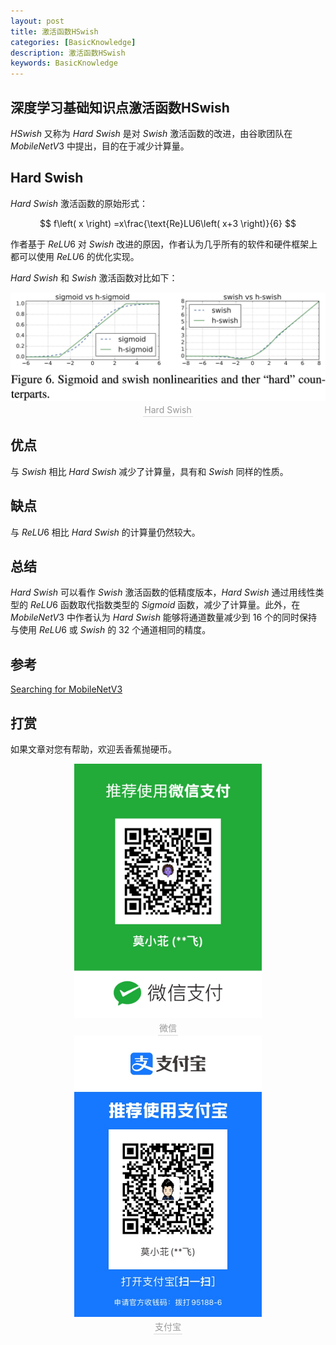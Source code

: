 ```yaml
---
layout: post
title: 激活函数HSwish
categories: [BasicKnowledge]
description: 激活函数HSwish
keywords: BasicKnowledge
---
```



深度学习基础知识点激活函数HSwish
---

$HSwish$ 又称为 $Hard \ Swish$ 是对 $Swish$ 激活函数的改进，由谷歌团队在 $MobileNetV3$ 中提出，目的在于减少计算量。

## Hard Swish
$Hard \ Swish$ 激活函数的原始形式：

$$
f\left( x \right) =x\frac{\text{Re}LU6\left( x+3 \right)}{6}
$$

作者基于 $ReLU6$ 对 $Swish$ 改进的原因，作者认为几乎所有的软件和硬件框架上都可以使用 $ReLU6$ 的优化实现。


$Hard \ Swish$ 和 $Swish$ 激活函数对比如下：

<center>
    <img 
    src="https://github.com/lovejing0306/Images/blob/master/DeepLearning/Skill/ActiveFunction/hswish.jpg?raw=true"
    width="560" height="" />
    <br>
    <div style="color:orange; border-bottom: 1px solid #d9d9d9;
    display: inline-block;
    color: #999;
    padding: 2px;">Hard Swish</div>
</center>

## 优点
与 $Swish$ 相比 $Hard \ Swish$ 减少了计算量，具有和 $Swish$ 同样的性质。

## 缺点
与  $ReLU6$ 相比 $Hard \ Swish$ 的计算量仍然较大。

## 总结
$Hard \ Swish$ 可以看作 $Swish$ 激活函数的低精度版本，$Hard \ Swish$ 通过用线性类型的 $ReLU6$ 函数取代指数类型的 $Sigmoid$ 函数，减少了计算量。此外，在 $MobileNetV3$ 中作者认为 $Hard \ Swish$ 能够将通道数量减少到 $16$ 个的同时保持与使用 $ReLU6$ 或 $Swish$ 的 $32$ 个通道相同的精度。

## 参考
[Searching for MobileNetV3](https://arxiv.org/abs/1905.02244)


## 打赏

如果文章对您有帮助，欢迎丢香蕉抛硬币。

<center>
    <img 
    src="https://github.com/lovejing0306/Images/blob/master/Reward/wechat.JPG?raw=true"
    width="300" height="" />
    <br>
    <div style="color:orange; border-bottom: 1px solid #d9d9d9;
    display: inline-block;
    color: #999;
    padding: 2px;">微信</div>
</center>

<center>
    <img 
    src="https://github.com/lovejing0306/Images/blob/master/Reward/zhifubao.JPG?raw=true"
    width="300" height="" />
    <br>
    <div style="color:orange; border-bottom: 1px solid #d9d9d9;
    display: inline-block;
    color: #999;
    padding: 2px;">支付宝</div>
</center>



<script type="text/x-mathjax-config">
  MathJax.Hub.Config({tex2jax: {inlineMath: [['$','$'], ['\\(','\\)']]}});
</script>

<script type="text/javascript" async src="https://cdnjs.cloudflare.com/ajax/libs/mathjax/2.7.4/latest.js?config=TeX-MML-AM_CHTML">
</script>